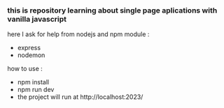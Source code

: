 ### this is repository learning about single page aplications with vanilla javascript

here I ask for help from nodejs and npm module :

- express
- nodemon

how to use :

- npm install
- npm run dev
- the project will run at http://localhost:2023/
